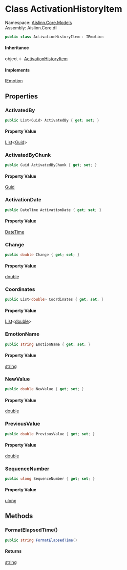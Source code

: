 # <a id="Aislinn_Core_Models_ActivationHistoryItem"></a> Class ActivationHistoryItem

Namespace: [Aislinn.Core.Models](Aislinn.Core.Models.md)  
Assembly: Aislinn.Core.dll  

```csharp
public class ActivationHistoryItem : IEmotion
```

#### Inheritance

object ← 
[ActivationHistoryItem](Aislinn.Core.Models.ActivationHistoryItem.md)

#### Implements

[IEmotion](Aislinn.Core.Interfaces.IEmotion.md)

## Properties

### <a id="Aislinn_Core_Models_ActivationHistoryItem_ActivatedBy"></a> ActivatedBy

```csharp
public List<Guid> ActivatedBy { get; set; }
```

#### Property Value

 [List](https://learn.microsoft.com/dotnet/api/system.collections.generic.list\-1)<[Guid](https://learn.microsoft.com/dotnet/api/system.guid)\>

### <a id="Aislinn_Core_Models_ActivationHistoryItem_ActivatedByChunk"></a> ActivatedByChunk

```csharp
public Guid ActivatedByChunk { get; set; }
```

#### Property Value

 [Guid](https://learn.microsoft.com/dotnet/api/system.guid)

### <a id="Aislinn_Core_Models_ActivationHistoryItem_ActivationDate"></a> ActivationDate

```csharp
public DateTime ActivationDate { get; set; }
```

#### Property Value

 [DateTime](https://learn.microsoft.com/dotnet/api/system.datetime)

### <a id="Aislinn_Core_Models_ActivationHistoryItem_Change"></a> Change

```csharp
public double Change { get; set; }
```

#### Property Value

 [double](https://learn.microsoft.com/dotnet/api/system.double)

### <a id="Aislinn_Core_Models_ActivationHistoryItem_Coordinates"></a> Coordinates

```csharp
public List<double> Coordinates { get; set; }
```

#### Property Value

 [List](https://learn.microsoft.com/dotnet/api/system.collections.generic.list\-1)<[double](https://learn.microsoft.com/dotnet/api/system.double)\>

### <a id="Aislinn_Core_Models_ActivationHistoryItem_EmotionName"></a> EmotionName

```csharp
public string EmotionName { get; set; }
```

#### Property Value

 [string](https://learn.microsoft.com/dotnet/api/system.string)

### <a id="Aislinn_Core_Models_ActivationHistoryItem_NewValue"></a> NewValue

```csharp
public double NewValue { get; set; }
```

#### Property Value

 [double](https://learn.microsoft.com/dotnet/api/system.double)

### <a id="Aislinn_Core_Models_ActivationHistoryItem_PreviousValue"></a> PreviousValue

```csharp
public double PreviousValue { get; set; }
```

#### Property Value

 [double](https://learn.microsoft.com/dotnet/api/system.double)

### <a id="Aislinn_Core_Models_ActivationHistoryItem_SequenceNumber"></a> SequenceNumber

```csharp
public ulong SequenceNumber { get; set; }
```

#### Property Value

 [ulong](https://learn.microsoft.com/dotnet/api/system.uint64)

## Methods

### <a id="Aislinn_Core_Models_ActivationHistoryItem_FormatElapsedTime"></a> FormatElapsedTime\(\)

```csharp
public string FormatElapsedTime()
```

#### Returns

 [string](https://learn.microsoft.com/dotnet/api/system.string)

